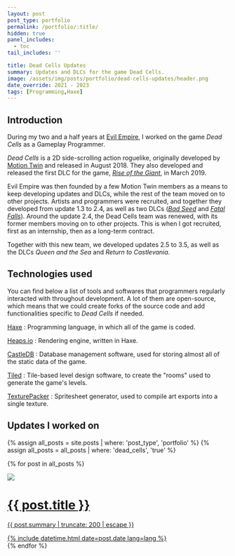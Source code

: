 ```yaml
---
layout: post
post_type: portfolio
permalink: /portfolio/:title/
hidden: true
panel_includes:
  - toc
tail_includes: ''

title: Dead Cells Updates
summary: Updates and DLCs for the game Dead Cells.
image: /assets/img/posts/portfolio/dead-cells-updates/header.png
date_override: 2021 - 2023
tags: [Programming,Haxe]
---
```


## Introduction

During my two and a half years at [Evil Empire](https://evilempirestudio.com/), I worked on the game _Dead Cells_ as a Gameplay Programmer.

_Dead Cells_ is a 2D side-scrolling action roguelike, originally developed by [Motion Twin](https://motiontwin.com/) and released in August 2018. They also developed and released the first DLC for the game, [_Rise of the Giant_](https://deadcells.wiki.gg/wiki/Rise_of_the_Giant_DLC), in March 2019.

Evil Empire was then founded by a few Motion Twin members as a means to keep developing updates and DLCs, while the rest of the team moved on to other projects. Artists and programmers were recruited, and together they developed from update 1.3 to 2.4, as well as two DLCs ([_Bad Seed_](https://deadcells.wiki.gg/wiki/The_Bad_Seed_DLC) and [_Fatal Falls_](https://deadcells.wiki.gg/wiki/Fatal_Falls_DLC)). Around the update 2.4, the Dead Cells team was renewed, with its former members moving on to other projects. This is when I got recruited, first as an internship, then as a long-term contract.

Together with this new team, we developed updates 2.5 to 3.5, as well as the DLCs _Queen and the Sea_ and _Return to Castlevania_. 

## Technologies used

You can find below a list of tools and softwares that programmers regularly interacted with throughout development. A lot of them are open-source, which means that we could create forks of the source code and add functionalities specific to _Dead Cells_ if needed.

[Haxe](https://haxe.org/)
: Programming language, in which all of the game is coded.

[Heaps.io](https://heaps.io/)
: Rendering engine, written in Haxe.

[CastleDB](http://castledb.org/)
: Database management software, used for storing almost all of the static data of the game.

[Tiled](https://www.mapeditor.org/)
: Tile-based level design software, to create the "rooms" used to generate the game's levels.

[TexturePacker](https://www.codeandweb.com/texturepacker)
: Spritesheet generator, used to compile art exports into a single texture.

## Updates I worked on

<div markdown="0">
<div id="dead-cells-list">
  {% assign all_posts = site.posts | where: 'post_type', 'portfolio' %}
  {% assign all_posts = all_posts | where: 'dead_cells', 'true' %}

  {% for post in all_posts %}
    <a href="{{ post.url | relative_url }}" class="card-wrapper">
      <div class="card post-preview flex-md-row-reverse">
        <img src="{{post.image}}" w="15" h="8" class="refactor-preview">
        <div class="card-body d-flex flex-column">
          <h1 class="card-title my-2 mt-md-0">
            {{ post.title }}
          </h1>
          <div class="card-text post-content mt-0 mb-2">
            <p>
              {{ post.summary | truncate: 200 | escape }}
            </p>
          </div>
          <div class="post-meta flex-grow-1 d-flex align-items-end">
            <div class="me-auto">
              <!-- posted date -->
              <i class="far fa-calendar fa-fw me-1"></i>
              {% include datetime.html date=post.date lang=lang %}
            </div>
          </div>
          <!-- .post-meta -->
        </div>
        <!-- .card-body -->
      </div>
    </a>
  {% endfor %}
</div>
</div>